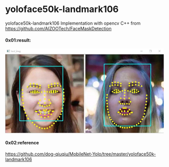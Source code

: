 # yoloface50k-landmark106
yoloface50k-landmark106 Implementation with opencv C++
from https://github.com/AIZOOTech/FaceMaskDetection

#### 0x01:result:
![result](result.jpg)

#### 0x02:reference
https://github.com/dog-qiuqiu/MobileNet-Yolo/tree/master/yoloface50k-landmark106

